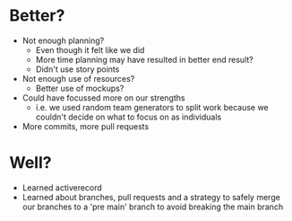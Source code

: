 # Better?
- Not enough planning?
  - Even though it felt like we did
  - More time planning may have resulted in better end result?
  - Didn't use story points
- Not enough use of resources?
  - Better use of mockups?
- Could have focussed more on our strengths
  - i.e. we used random team generators to split work because we couldn't decide on what to focus on as individuals
- More commits, more pull requests

# Well?
- Learned activerecord
- Learned about branches, pull requests and a strategy to safely merge our branches to a 'pre main' branch to avoid breaking the main branch